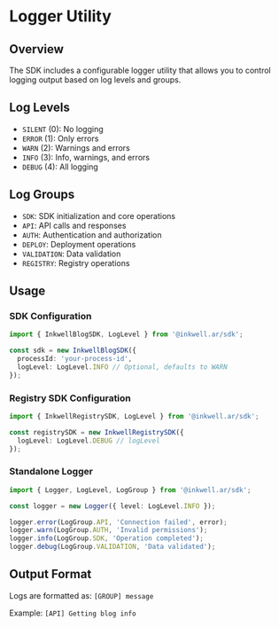 # Logger Utility

## Overview
The SDK includes a configurable logger utility that allows you to control logging output based on log levels and groups.

## Log Levels
- `SILENT` (0): No logging
- `ERROR` (1): Only errors
- `WARN` (2): Warnings and errors
- `INFO` (3): Info, warnings, and errors
- `DEBUG` (4): All logging

## Log Groups
- `SDK`: SDK initialization and core operations
- `API`: API calls and responses
- `AUTH`: Authentication and authorization
- `DEPLOY`: Deployment operations
- `VALIDATION`: Data validation
- `REGISTRY`: Registry operations

## Usage

### SDK Configuration
```typescript
import { InkwellBlogSDK, LogLevel } from '@inkwell.ar/sdk';

const sdk = new InkwellBlogSDK({
  processId: 'your-process-id',
  logLevel: LogLevel.INFO // Optional, defaults to WARN
});
```

### Registry SDK Configuration
```typescript
import { InkwellRegistrySDK, LogLevel } from '@inkwell.ar/sdk';

const registrySDK = new InkwellRegistrySDK({
  logLevel: LogLevel.DEBUG // logLevel
});
```

### Standalone Logger
```typescript
import { Logger, LogLevel, LogGroup } from '@inkwell.ar/sdk';

const logger = new Logger({ level: LogLevel.INFO });

logger.error(LogGroup.API, 'Connection failed', error);
logger.warn(LogGroup.AUTH, 'Invalid permissions');
logger.info(LogGroup.SDK, 'Operation completed');
logger.debug(LogGroup.VALIDATION, 'Data validated');
```

## Output Format
Logs are formatted as: `[GROUP] message`

Example: `[API] Getting blog info`
